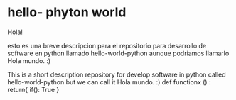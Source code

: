 # hello- phyton world

Hola!

esto es una breve descripcion para el repositorio para desarrollo de software en python llamado hello-world-python
aunque podriamos llamarlo Hola mundo. :)


This is a short description repository for develop software in python called hello-world-python
but we can call it Hola mundo. :)
def functionx () :
	return{
	if():
	True
	} 
